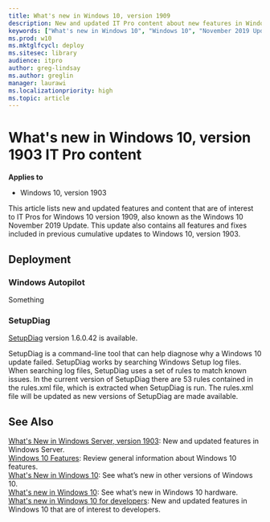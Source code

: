 ```yaml
---
title: What's new in Windows 10, version 1909
description: New and updated IT Pro content about new features in Windows 10, version 1909 (also known as the Windows 10 November 2019 Update).
keywords: ["What's new in Windows 10", "Windows 10", "November 2019 Update"]
ms.prod: w10
ms.mktglfcycl: deploy
ms.sitesec: library
audience: itpro
author: greg-lindsay
ms.author: greglin
manager: laurawi
ms.localizationpriority: high
ms.topic: article
---
```


# What's new in Windows 10, version 1903 IT Pro content

**Applies to**
-   Windows 10, version 1903

This article lists new and updated features and content that are of interest to IT Pros for Windows 10 version 1909, also known as the Windows 10 November 2019 Update. This update also contains all features and fixes included in previous cumulative updates to Windows 10, version 1903. 



## Deployment

### Windows Autopilot

Something

### SetupDiag

[SetupDiag](https://docs.microsoft.com/windows/deployment/upgrade/setupdiag) version 1.6.0.42 is available.

SetupDiag is a command-line tool that can help diagnose why a Windows 10 update failed. SetupDiag works by searching Windows Setup log files. When searching log files, SetupDiag uses a set of rules to match known issues. In the current version of SetupDiag there are 53 rules contained in the rules.xml file, which is extracted when SetupDiag is run. The rules.xml file will be updated as new versions of SetupDiag are made available. 

## See Also

[What's New in Windows Server, version 1903](https://docs.microsoft.com/windows-server/get-started-19/whats-new-in-windows-server-1903): New and updated features in Windows Server.<br>
[Windows 10 Features](https://www.microsoft.com/windows/features): Review general information about Windows 10 features.<br>
[What's New in Windows 10](https://docs.microsoft.com/windows/whats-new/): See what’s new in other versions of Windows 10.<br>
[What's new in Windows 10](https://docs.microsoft.com/windows-hardware/get-started/what-s-new-in-windows): See what’s new in Windows 10 hardware.<br>
[What's new in Windows 10 for developers](https://blogs.windows.com/buildingapps/2019/04/18/start-developing-on-windows-10-may-2019-update-today/#2Lp8FUFQ3Jm8KVcq.97): New and updated features in Windows 10 that are of interest to developers.
